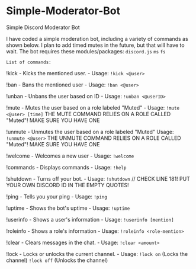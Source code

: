 # Simple-Moderator-Bot
Simple Discord Moderator Bot

I have coded a simple moderation bot, including a variety of commands as shown below. I plan to add timed mutes in the future, but that will have to wait.
The bot requires these modules/packages:
`discord.js`
`ms`
`fs`

`List of commands:`

!kick - Kicks the mentioned user. - Usage: `!kick <@user>`

!ban - Bans the mentioned user - Usage: `!ban <@user>`

!unban - Unbans the user based on ID - Usage: `!unban <@userID>`

!mute - Mutes the user based on a role labeled "Muted" - Usage: `!mute <@user> [time]` THE MUTE COMMAND RELIES ON A ROLE CALLED "Muted"! MAKE SURE YOU HAVE ONE

!unmute - Unmutes the user based on a role labeled "Muted" Usage: `!unmute <@user>` THE UNMUTE COMMAND RELIES ON A ROLE CALLED "Muted"! MAKE SURE YOU HAVE ONE

!welcome - Welcomes a new user - Usage: `!welcome`

!commands - Displays commands - Usage: `!help`

!shutdown - Turns off your bot. - Usage: `!shutdown` // CHECK LINE 181! PUT YOUR OWN DISCORD ID IN THE EMPTY QUOTES!

!ping - Tells you your ping - Usage: `!ping`

!uptime - Shows the bot's uptime - Usage: `!uptime`

!userinfo - Shows a user's information - Usage: `!userinfo [mention]`

!roleinfo - Shows a role's information - Usage: `!roleinfo <role-mention>`

!clear - Clears messages in the chat. - Usage: `!clear <amount>`

!lock - Locks or unlocks the current channel. - Usage: `!lock on` (Locks the channel) `!lock off` (Unlocks the channel)
